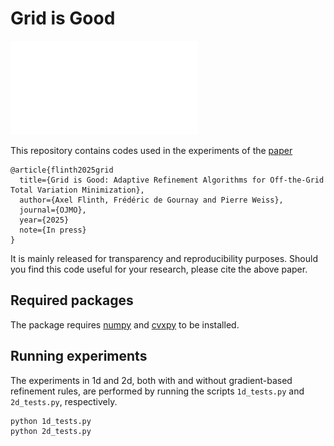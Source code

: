 # Grid is Good

![Graphic: A grid for solving a TV-optimization problem is refined](graphics/ada_grid.pdf)

This repository contains codes used in the experiments of the [paper](https://arxiv.org/pdf/2301.07555)
```
@article{flinth2025grid
  title={Grid is Good: Adaptive Refinement Algorithms for Off-the-Grid Total Variation Minimization},
  author={Axel Flinth, Frédéric de Gournay and Pierre Weiss},
  journal={OJMO},
  year={2025}
  note={In press}
}
```

It is mainly released for transparency and reproducibility purposes. Should you find this code useful for your research, please cite the above paper.

## Required packages
The package requires [numpy](https://numpy.org/) and [cvxpy](https://www.cvxpy.org/) to be installed.

## Running experiments
The experiments in 1d and 2d, both with and without gradient-based refinement rules, are performed by running the scripts `1d_tests.py` and `2d_tests.py`, respectively.

``` 
python 1d_tests.py
python 2d_tests.py
```



